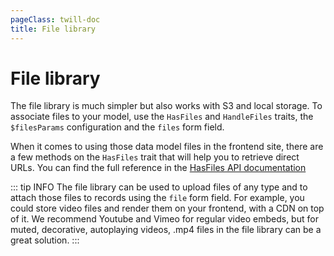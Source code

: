 ```yaml
---
pageClass: twill-doc
title: File library
---
```


# File library

The file library is much simpler but also works with S3 and local storage. To associate files to your model, use the `HasFiles` and `HandleFiles` traits, the `$filesParams` configuration and the `files` form field.

When it comes to using those data model files in the frontend site, there are a few methods on the `HasFiles` trait that will help you to retrieve direct URLs. You can find the full
reference in the [HasFiles API documentation](https://twill.io/docs/api/2.x/A17/Twill/Models/Behaviors/HasFiles.html)


::: tip INFO
The file library can be used to upload files of any type and to attach those files to records using the `file` form field.
For example, you could store video files and render them on your frontend, with a CDN on top of it. We recommend Youtube and Vimeo for regular video embeds, but for muted, decorative, autoplaying videos, .mp4 files in the file library can be a great solution.
:::
